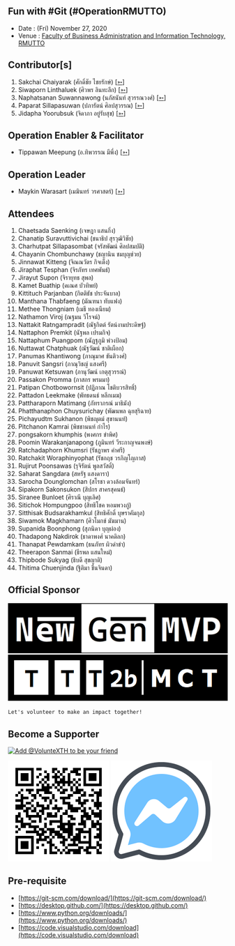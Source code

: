 ## Fun with #Git (#OperationRMUTTO)

+ Date : (Fri) November 27, 2020
+ Venue : [Faculty of Business Administration and Information Technology, RMUTTO](https://busit.rmutto.ac.th/)

## Contributor[s]
1. Sakchai Chaiyarak (ศักดิ์ชัย ไชยรักษ์) [[➳](https://www.facebook.com/chaiyaraks)]
1. Siwaporn Linthaluek (ศิวพร ลินทะลึก) [[➳](https://www.facebook.com/LoVeNoMoErTeAr)]
1. Naphatsanan Suwannawong (นภัสนันท์ สุวรรณวงศ์) [[➳](https://www.facebook.com/benzii.mda)]
1. Paparat Sillapasuwan (ปภารัตน์ ศิลปสุวรรณ) [[➳](https://www.facebook.com/Parn.scoopydoo)]
1. Jidapha Yoorubsuk (จิดาภา อยู่รับสุข) [[➳](https://www.facebook.com/Aomylette)]

## Operation Enabler & Facilitator
+ Tippawan Meepung (อ.ทิพวรรณ มีพึ่ง) [[➳](https://www.facebook.com/mfktsoft)]

## Operation Leader
+ Maykin Warasart (เมฆินทร์ วรศาสตร์) [[➳](http://mk.in.th)]

## Attendees
1. Chaetsada Saenking (เจษฎา แสนกิ่ง)
1. Chanatip Suravuttivichai (ชนาธิป สุรวุฒิวิชัย)
1. Charhutpat Sillapasombat (จรัสพัฒน์ ศิลปสมบัติ)
1. Chayanin Chombunchawy (ชญานิน ชมบุญช่วย)
1. Jinnawat Kitteng (จิณณวัตร กิจเต็ง)
1. Jiraphat Tesphan (จิรภัทร เทศพันธ์)
1. Jirayut Supon (จิรายุทธ สุพล)
1. Kamet Buathip (คเณศ บัวทิพย์)
1. Kittituch Parjanban (กิตติธัช ประจันบาล)
1. Manthana Thabfaeng (มัณฑนา ทับแฟง)
1. Methee Thongniam (เมธี ทองเนียม)
1. Nathamon Viroj (ณฐมน วิโรจน์)
1. Nattakit Ratngampradit (ณัฐกิตต์ รัตน์งามประดิษฐ์)
1. Nattaphon Premkit (นัฐพล เปรมกิจ)
1. Nattaphum Puangpom (ณัฏฐภูมิ พ่วงป้อม)
1. Nuttawat Chatphuak (ณัฐวัฒน์ ชาติเผือก)
1. Panumas Khantiwong (ภาณุมาศ ขันติวงศ์)
1. Panuvit Sangsri (ภาณุวิชญ์ แสงศรี)
1. Panuwat Ketsuwan (ภานุวัฒน์ เกตุสุวรรณ์)
1. Passakon Promma (ภาสกร พรมมา)
1. Patipan Chotbowornsit (ปฏิภาณ โชติบวรสิทธิ์)
1. Pattadon Leekmake (พัทธดนธ์ หลีกเมฆ)
1. Pattharaporn Matimang (ภัทราภรณ์ มาธิมัง)
1. Phatthanaphon Chuysurichay (พัฒนพล ฉุยสุริฉาย)
1. Pichayudtm Sukhanon (พิชญุตม์ สุขานนท์)
1. Pitchanon Kamrai (พิชชานนท์ กำไร)
1. pongsakorn khumphis (พงศกร ขำพิศ)
1. Poomin Warakanjanapong (ภูมินทร์ วีระกาญจนพงษ์)
1. Ratchadaphorn Khumsri (รัชฎาพร คำศรี)
1. Ratchakit Woraphinyophat (รัชกฤช วรภิญโญภาส)
1. Rujirut Poonsawas (รุจิรัตน์ พูลสวัสดิ์)
1. Saharat Sangdara (สหรัฐ แสงดารา)
1. Sarocha Dounglomchan (สโรชา ดวงล้อมจันทร์)
1. Sipakorn Sakonsukon (สิปกร สาครสุคนธ์)
1. Siranee Bunloet (ศิราณี บุญเลิศ)
1. Sitichok Hompungpoo (สิทธิโชค หอมพวงภู่)
1. Sitthisak Budsarakhamkul (สิทธิศักดิ์ บุษราคัมกุล)
1. Siwamok Magkhamarn (ศิวโมกข์ มัฆมาน)
1. Supanida Boonphong (สุภนิดา บุญผ่อง)
1. Thadapong Nakdirok (ธาดาพงศ์ นาคดิลก)
1. Thanapat Pewdamkam (ธนภัทร ผิวดำขำ)
1. Theerapon Sanmai (ธีรพล แสนใหม่)
1. Thipbode Sukyag (ธิบดี สุขญาติ)
1. Thitima Chuenjinda (ฐิติมา ชื่นจินดา)

## Official Sponsor
[![](OperationRMUTTO/pic/NewGenMVP-BWB.png "#NewGenMVP")](https://www.facebook.com/hashtag/NewGenMVP)
[![](OperationRMUTTO/pic/TTT2bMCT-BlackFrame.png "#TTT2bMCT")](https://www.facebook.com/hashtag/TTT2bMCT)

```markdown
Let's volunteer to make an impact together!
```

## Become a Supporter

[![](https://scdn.line-apps.com/n/line_add_friends/btn/en.png "Add @VolunteXTH to be your friend")](https://lin.ee/cnIgUj4)

[![](/@VolunteXTH.png "Add @VolunteXTH to be your friend")](https://line.me/R/ti/p/@voluntex)
[![](/fb-m.png "Talk to us via FB messenger")](https://m.me/VolunteXTH)

## Pre-requisite
+ [https://git-scm.com/download/](https://git-scm.com/download/)
+ [https://desktop.github.com/](https://desktop.github.com/)
+ [https://www.python.org/downloads/](https://www.python.org/downloads/)
+ [https://code.visualstudio.com/download](https://code.visualstudio.com/download)